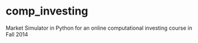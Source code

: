 # comp_investing
Market Simulator in Python for an online computational investing course in Fall 2014

